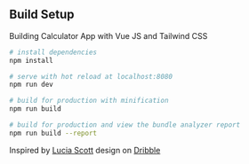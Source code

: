 ## Build Setup

Building Calculator App with Vue JS and Tailwind CSS

```bash
# install dependencies
npm install

# serve with hot reload at localhost:8080
npm run dev

# build for production with minification
npm run build

# build for production and view the bundle analyzer report
npm run build --report
```

Inspired by [Lucia Scott](https://dribbble.com/luciascott) design on [Dribble](https://dribbble.com/shots/14709020-Calculator)
